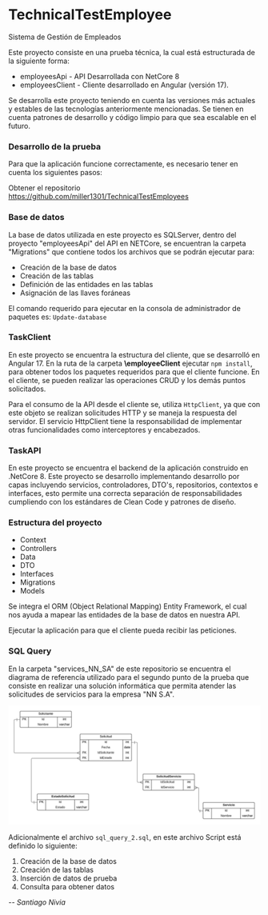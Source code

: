 # TechnicalTestEmployee

Sistema de Gestión de Empleados

Este proyecto consiste en una prueba técnica, la cual está estructurada de la siguiente forma:

<ul>
  <li>employeesApi - API Desarrollada con NetCore 8</li>
  <li>employeesClient - Cliente desarrollado en Angular (versión 17).</li>
</ul>

Se desarrolla este proyecto teniendo en cuenta las versiones más actuales y estables de las tecnologías anteriormente mencionadas. Se tienen en cuenta patrones de desarrollo y código limpio para que sea escalable en el futuro.

### Desarrollo de la prueba

Para que la aplicación funcione correctamente, es necesario tener en cuenta los siguientes pasos:

Obtener el repositorio <link> https://github.com/miller1301/TechnicalTestEmployees


### Base de datos

La base de datos utilizada en este proyecto es SQLServer, dentro del proyecto "employeesApi" del API en NETCore, se encuentran la carpeta "Migrations" que contiene todos los archivos que se podrán ejecutar para:

<ul>
  <li>Creación de la base de datos</li>
  <li>Creación de las tablas</li>
  <li>Definición de las entidades en las tablas</li>
  <li>Asignación de las llaves foráneas</li>
</ul>

El comando requerido para ejecutar en la consola de administrador de paquetes es: `Update-database`

### TaskClient
En este proyecto se encuentra la estructura del cliente, que se desarrolló en Angular 17.
En la ruta de la carpeta <strong>\employeeClient</strong> ejecutar <code>npm install</code>, para obtener todos los paquetes requeridos para que el cliente funcione. En el cliente, se pueden realizar las operaciones CRUD y los demás puntos solicitados.

Para el consumo de la API desde el cliente se, utiliza `HttpClient`, ya que con este objeto se realizan solicitudes HTTP y se maneja la respuesta del servidor. El servicio HttpClient tiene la responsabilidad de implementar otras funcionalidades como interceptores y encabezados.

### TaskAPI
En este proyecto se encuentra el backend de la aplicación construido en .NetCore 8. Este proyecto se desarrollo implementando desarrollo por capas incluyendo servicios, controladores, DTO's, repositorios, contextos e interfaces, esto permite una correcta separación de responsabilidades cumpliendo con los estándares de Clean Code y patrones de diseño.

### Estructura del proyecto

<ul>
  <li>Context</li>
  <li>Controllers</li>
  <li>Data</li>
  <li>DTO</li>
  <li>Interfaces</li>
  <li>Migrations</li>
  <li>Models</li>
</ul>


Se integra el ORM (Object Relational Mapping) Entity Framework, el cual nos ayuda a mapear las entidades de la base de datos en nuestra API.

Ejecutar la aplicación para que el cliente pueda recibir las peticiones.

### SQL Query
En la carpeta "services_NN_SA" de este repositorio se encuentra el diagrama de referencía utilizado para el segundo punto de la prueba que consiste en realizar una solución informática que permita atender las solicitudes de servicios para la empresa "NN S.A".

<img title="MER DB" src="services_NN_SA/MER_SQL_2.jpeg">

Adicionalmente el archivo `sql_query_2.sql`, en este archivo Script está definido lo siguiente:

<ol>
  <li>Creación de la base de datos</li>
  <li>Creación de las tablas</li>
  <li>Inserción de datos de prueba</li>
  <li>Consulta para obtener datos</li>
</ol>

*-- Santiago Nivia*
